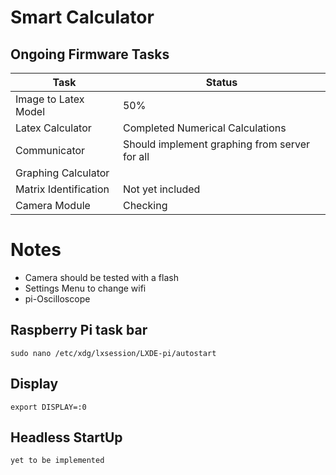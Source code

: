 # Smart Calculator

## Ongoing Firmware Tasks

| Task | Status |
|-------------|----------|
| Image to Latex Model | 50% |
| Latex Calculator | Completed Numerical Calculations |
| Communicator | Should implement graphing from server for all |
| Graphing Calculator|  |
| Matrix Identification | Not yet included |
| Camera Module | Checking |

# Notes
- Camera should be tested with a flash
- Settings Menu to change wifi
- pi-Oscilloscope 

## Raspberry Pi task bar
```
sudo nano /etc/xdg/lxsession/LXDE-pi/autostart
```
## Display  
```
export DISPLAY=:0
```
## Headless StartUp 
```
yet to be implemented
```